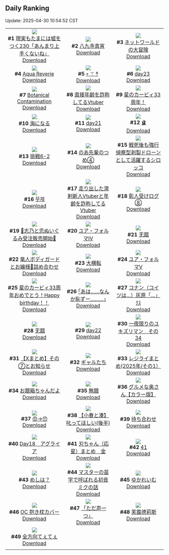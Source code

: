 ## Daily Ranking
Update: 2025-04-30 10:54:52 CST

|      |      |      |
| :----: | :----: | :----: |
| ![](https://i.pixiv.re/c/240x480/img-master/img/2025/04/27/18/00/27/129760572_p0_master1200.jpg)<br>**#1** [現実もたまには嘘をつく230「あんまり上手くないね」](https://www.pixiv.net/artworks/129760572)<br>[Download](https://i.pixiv.re/img-original/img/2025/04/27/18/00/27/129760572_p0.jpg) | ![](https://i.pixiv.re/c/240x480/img-master/img/2025/04/28/00/00/15/129776202_p0_master1200.jpg)<br>**#2** [八九寺真宵](https://www.pixiv.net/artworks/129776202)<br>[Download](https://i.pixiv.re/img-original/img/2025/04/28/00/00/15/129776202_p0.png) | ![](https://i.pixiv.re/c/240x480/img-master/img/2025/04/27/00/00/25/129735361_p0_master1200.jpg)<br>**#3** [ネットワールドの大冒険](https://www.pixiv.net/artworks/129735361)<br>[Download](https://i.pixiv.re/img-original/img/2025/04/27/00/00/25/129735361_p0.jpg) |
| ![](https://i.pixiv.re/c/240x480/img-master/img/2025/04/28/00/00/07/129776120_p0_master1200.jpg)<br>**#4** [Aqua Reverie](https://www.pixiv.net/artworks/129776120)<br>[Download](https://i.pixiv.re/img-original/img/2025/04/28/00/00/07/129776120_p0.jpg) | ![](https://i.pixiv.re/c/240x480/img-master/img/2025/04/27/01/36/30/129739119_p0_master1200.jpg)<br>**#5** [𖥧 ⚚ 𖤣](https://www.pixiv.net/artworks/129739119)<br>[Download](https://i.pixiv.re/img-original/img/2025/04/27/01/36/30/129739119_p0.jpg) | ![](https://i.pixiv.re/c/240x480/img-master/img/2025/04/27/00/40/32/129737305_p0_master1200.jpg)<br>**#6** [day23](https://www.pixiv.net/artworks/129737305)<br>[Download](https://i.pixiv.re/img-original/img/2025/04/27/00/40/32/129737305_p0.jpg) |
| ![](https://i.pixiv.re/c/240x480/img-master/img/2025/04/28/03/07/11/129781938_p0_master1200.jpg)<br>**#7** [Botanical Contamination](https://www.pixiv.net/artworks/129781938)<br>[Download](https://i.pixiv.re/img-original/img/2025/04/28/03/07/11/129781938_p0.png) | ![](https://i.pixiv.re/c/240x480/img-master/img/2025/04/27/21/02/04/129768084_p0_master1200.jpg)<br>**#8** [直接年齢を詐称してるVtuber](https://www.pixiv.net/artworks/129768084)<br>[Download](https://i.pixiv.re/img-original/img/2025/04/27/21/02/04/129768084_p0.png) | ![](https://i.pixiv.re/c/240x480/img-master/img/2025/04/27/00/07/09/129735962_p0_master1200.jpg)<br>**#9** [星のカービィ33周年！](https://www.pixiv.net/artworks/129735962)<br>[Download](https://i.pixiv.re/img-original/img/2025/04/27/00/07/09/129735962_p0.jpg) |
| ![](https://i.pixiv.re/c/240x480/img-master/img/2025/04/27/00/00/08/129735232_p0_master1200.jpg)<br>**#10** [海になる](https://www.pixiv.net/artworks/129735232)<br>[Download](https://i.pixiv.re/img-original/img/2025/04/27/00/00/08/129735232_p0.png) | ![](https://i.pixiv.re/c/240x480/img-master/img/2025/04/27/00/36/28/129737147_p0_master1200.jpg)<br>**#11** [day21](https://www.pixiv.net/artworks/129737147)<br>[Download](https://i.pixiv.re/img-original/img/2025/04/27/00/36/28/129737147_p0.jpg) | ![](https://i.pixiv.re/c/240x480/img-master/img/2025/04/27/00/00/07/129735224_p0_master1200.jpg)<br>**#12** [🩰](https://www.pixiv.net/artworks/129735224)<br>[Download](https://i.pixiv.re/img-original/img/2025/04/27/00/00/07/129735224_p0.png) |
| ![](https://i.pixiv.re/c/240x480/img-master/img/2025/04/27/12/49/37/129751774_p0_master1200.jpg)<br>**#13** [挑戦6-2](https://www.pixiv.net/artworks/129751774)<br>[Download](https://i.pixiv.re/img-original/img/2025/04/27/12/49/37/129751774_p0.png) | ![](https://i.pixiv.re/c/240x480/img-master/img/2025/04/27/01/24/25/129738736_p0_master1200.jpg)<br>**#14** [のあ先輩のつめ④](https://www.pixiv.net/artworks/129738736)<br>[Download](https://i.pixiv.re/img-original/img/2025/04/27/01/24/25/129738736_p0.jpg) | ![](https://i.pixiv.re/c/240x480/img-master/img/2025/04/28/09/44/17/129740538_p0_master1200.jpg)<br>**#15** [戦死後も強行偵察型剥製ドローンとして活躍するシロッコ](https://www.pixiv.net/artworks/129740538)<br>[Download](https://i.pixiv.re/img-original/img/2025/04/28/09/44/17/129740538_p0.png) |
| ![](https://i.pixiv.re/c/240x480/img-master/img/2025/04/29/23/01/18/129738786_p0_master1200.jpg)<br>**#16** [무제](https://www.pixiv.net/artworks/129738786)<br>[Download](https://i.pixiv.re/img-original/img/2025/04/29/23/01/18/129738786_p0.png) | ![](https://i.pixiv.re/c/240x480/img-master/img/2025/04/28/21/20/48/129804999_p0_master1200.jpg)<br>**#17** [走り出した溌剌新人Vtuberと年齢を詐称してるVtuber](https://www.pixiv.net/artworks/129804999)<br>[Download](https://i.pixiv.re/img-original/img/2025/04/28/21/20/48/129804999_p0.png) | ![](https://i.pixiv.re/c/240x480/img-master/img/2025/04/27/21/46/08/129769984_p0_master1200.jpg)<br>**#18** [彰人受けログ⑧](https://www.pixiv.net/artworks/129769984)<br>[Download](https://i.pixiv.re/img-original/img/2025/04/27/21/46/08/129769984_p0.jpg) |
| ![](https://i.pixiv.re/c/240x480/img-master/img/2025/04/27/00/06/38/129735931_p0_master1200.jpg)<br>**#19** [🩵志乃と恋ぬいぐるみ受注販売開始🩷](https://www.pixiv.net/artworks/129735931)<br>[Download](https://i.pixiv.re/img-original/img/2025/04/27/00/06/38/129735931_p0.jpg) | ![](https://i.pixiv.re/c/240x480/img-master/img/2025/04/27/00/00/03/129735175_p0_master1200.jpg)<br>**#20** [ユア・フォルマⅣ](https://www.pixiv.net/artworks/129735175)<br>[Download](https://i.pixiv.re/img-original/img/2025/04/27/00/00/03/129735175_p0.jpg) | ![](https://i.pixiv.re/c/240x480/img-master/img/2025/04/27/11/03/54/129749055_p0_master1200.jpg)<br>**#21** [无题](https://www.pixiv.net/artworks/129749055)<br>[Download](https://i.pixiv.re/img-original/img/2025/04/27/11/03/54/129749055_p0.png) |
| ![](https://i.pixiv.re/c/240x480/img-master/img/2025/04/28/00/03/40/129776691_p0_master1200.jpg)<br>**#22** [竜人ボディガードとお嬢様🐉詰め合わせ](https://www.pixiv.net/artworks/129776691)<br>[Download](https://i.pixiv.re/img-original/img/2025/04/28/00/03/40/129776691_p0.png) | ![](https://i.pixiv.re/c/240x480/img-master/img/2025/04/27/16/48/08/129758130_p0_master1200.jpg)<br>**#23** [大横転](https://www.pixiv.net/artworks/129758130)<br>[Download](https://i.pixiv.re/img-original/img/2025/04/27/16/48/08/129758130_p0.jpg) | ![](https://i.pixiv.re/c/240x480/img-master/img/2025/04/28/00/00/03/129776086_p0_master1200.jpg)<br>**#24** [ユア・フォルマⅤ](https://www.pixiv.net/artworks/129776086)<br>[Download](https://i.pixiv.re/img-original/img/2025/04/28/00/00/03/129776086_p0.jpg) |
| ![](https://i.pixiv.re/c/240x480/img-master/img/2025/04/27/23/13/56/129774100_p0_master1200.jpg)<br>**#25** [星のカービィ33周年おめでとう！Happy birthday！！](https://www.pixiv.net/artworks/129774100)<br>[Download](https://i.pixiv.re/img-original/img/2025/04/27/23/13/56/129774100_p0.jpg) | ![](https://i.pixiv.re/c/240x480/img-master/img/2025/04/28/17/08/34/129796156_p0_master1200.jpg)<br>**#26** [｢あは……なんか恥ずー………｣](https://www.pixiv.net/artworks/129796156)<br>[Download](https://i.pixiv.re/img-original/img/2025/04/28/17/08/34/129796156_p0.jpg) | ![](https://i.pixiv.re/c/240x480/img-master/img/2025/04/27/15/37/14/129756086_p0_master1200.jpg)<br>**#27** [コナン（コイツは…）灰原「…」ｸｽ](https://www.pixiv.net/artworks/129756086)<br>[Download](https://i.pixiv.re/img-original/img/2025/04/27/15/37/14/129756086_p0.jpg) |
| ![](https://i.pixiv.re/c/240x480/img-master/img/2025/04/28/00/00/28/129776307_p0_master1200.jpg)<br>**#28** [无题](https://www.pixiv.net/artworks/129776307)<br>[Download](https://i.pixiv.re/img-original/img/2025/04/28/00/00/28/129776307_p0.png) | ![](https://i.pixiv.re/c/240x480/img-master/img/2025/04/27/00/37/18/129737180_p0_master1200.jpg)<br>**#29** [day22](https://www.pixiv.net/artworks/129737180)<br>[Download](https://i.pixiv.re/img-original/img/2025/04/27/00/37/18/129737180_p0.jpg) | ![](https://i.pixiv.re/c/240x480/img-master/img/2025/04/27/19/20/41/129763667_p0_master1200.jpg)<br>**#30** [一夜限りのユキズリマン　その34](https://www.pixiv.net/artworks/129763667)<br>[Download](https://i.pixiv.re/img-original/img/2025/04/27/19/20/41/129763667_p0.png) |
| ![](https://i.pixiv.re/c/240x480/img-master/img/2025/04/28/00/00/47/129776392_p0_master1200.jpg)<br>**#31** [【Xまとめ】その⑦とお知らせ](https://www.pixiv.net/artworks/129776392)<br>[Download](https://i.pixiv.re/img-original/img/2025/04/28/00/00/47/129776392_p0.jpg) | ![](https://i.pixiv.re/c/240x480/img-master/img/2025/04/28/00/00/30/129776317_p0_master1200.jpg)<br>**#32** [ギャルたち](https://www.pixiv.net/artworks/129776317)<br>[Download](https://i.pixiv.re/img-original/img/2025/04/28/00/00/30/129776317_p0.png) | ![](https://i.pixiv.re/c/240x480/img-master/img/2025/04/27/12/08/28/129750779_p0_master1200.jpg)<br>**#33** [レジライまとめ(2025年/その1）](https://www.pixiv.net/artworks/129750779)<br>[Download](https://i.pixiv.re/img-original/img/2025/04/27/12/08/28/129750779_p0.jpg) |
| ![](https://i.pixiv.re/c/240x480/img-master/img/2025/04/27/15/51/47/129756543_p0_master1200.jpg)<br>**#34** [お題箱ちゃんだよ](https://www.pixiv.net/artworks/129756543)<br>[Download](https://i.pixiv.re/img-original/img/2025/04/27/15/51/47/129756543_p0.jpg) | ![](https://i.pixiv.re/c/240x480/img-master/img/2025/04/27/20/15/57/129765936_p0_master1200.jpg)<br>**#35** [無題](https://www.pixiv.net/artworks/129765936)<br>[Download](https://i.pixiv.re/img-original/img/2025/04/27/20/15/57/129765936_p0.png) | ![](https://i.pixiv.re/c/240x480/img-master/img/2025/04/27/00/02/44/129735714_p0_master1200.jpg)<br>**#36** [グルメな奥さん【カラー版】](https://www.pixiv.net/artworks/129735714)<br>[Download](https://i.pixiv.re/img-original/img/2025/04/27/00/02/44/129735714_p0.jpg) |
| ![](https://i.pixiv.re/c/240x480/img-master/img/2025/04/28/00/00/14/129776193_p0_master1200.jpg)<br>**#37** [😠→😯](https://www.pixiv.net/artworks/129776193)<br>[Download](https://i.pixiv.re/img-original/img/2025/04/28/00/00/14/129776193_p0.jpg) | ![](https://i.pixiv.re/c/240x480/img-master/img/2025/04/27/20/54/20/129767552_p0_master1200.jpg)<br>**#38** [【小春と湊】叱ってほしい(後半)](https://www.pixiv.net/artworks/129767552)<br>[Download](https://i.pixiv.re/img-original/img/2025/04/27/20/54/20/129767552_p0.png) | ![](https://i.pixiv.re/c/240x480/img-master/img/2025/04/27/00/00/12/129735267_p0_master1200.jpg)<br>**#39** [待ち合わせ](https://www.pixiv.net/artworks/129735267)<br>[Download](https://i.pixiv.re/img-original/img/2025/04/27/00/00/12/129735267_p0.jpg) |
| ![](https://i.pixiv.re/c/240x480/img-master/img/2025/04/27/06/40/46/129743918_p0_master1200.jpg)<br>**#40** [Day18　アグライア](https://www.pixiv.net/artworks/129743918)<br>[Download](https://i.pixiv.re/img-original/img/2025/04/27/06/40/46/129743918_p0.jpg) | ![](https://i.pixiv.re/c/240x480/img-master/img/2025/04/27/22/40/33/129772583_p0_master1200.jpg)<br>**#41** [刃ちゃん（応星）まとめ　金](https://www.pixiv.net/artworks/129772583)<br>[Download](https://i.pixiv.re/img-original/img/2025/04/27/22/40/33/129772583_p0.jpg) | ![](https://i.pixiv.re/c/240x480/img-master/img/2025/04/27/13/29/28/129752800_p0_master1200.jpg)<br>**#42** [41](https://www.pixiv.net/artworks/129752800)<br>[Download](https://i.pixiv.re/img-original/img/2025/04/27/13/29/28/129752800_p0.jpg) |
| ![](https://i.pixiv.re/c/240x480/img-master/img/2025/04/28/12/09/06/129790336_p0_master1200.jpg)<br>**#43** [めしは？](https://www.pixiv.net/artworks/129790336)<br>[Download](https://i.pixiv.re/img-original/img/2025/04/28/12/09/06/129790336_p0.png) | ![](https://i.pixiv.re/c/240x480/img-master/img/2025/04/27/18/24/47/129757935_p0_master1200.jpg)<br>**#44** [マスターの苗字で呼ばれる初音ミクの話](https://www.pixiv.net/artworks/129757935)<br>[Download](https://i.pixiv.re/img-original/img/2025/04/27/18/24/47/129757935_p0.jpg) | ![](https://i.pixiv.re/c/240x480/img-master/img/2025/04/28/04/30/01/129783124_p0_master1200.jpg)<br>**#45** [ゆかれいむ](https://www.pixiv.net/artworks/129783124)<br>[Download](https://i.pixiv.re/img-original/img/2025/04/28/04/30/01/129783124_p0.png) |
| ![](https://i.pixiv.re/c/240x480/img-master/img/2025/04/28/00/23/26/129777568_p0_master1200.jpg)<br>**#46** [OC 抱き枕カバー](https://www.pixiv.net/artworks/129777568)<br>[Download](https://i.pixiv.re/img-original/img/2025/04/28/00/23/26/129777568_p0.jpg) | ![](https://i.pixiv.re/c/240x480/img-master/img/2025/04/27/17/14/56/129759016_p0_master1200.jpg)<br>**#47** [「ただ声一つ」](https://www.pixiv.net/artworks/129759016)<br>[Download](https://i.pixiv.re/img-original/img/2025/04/27/17/14/56/129759016_p0.jpg) | ![](https://i.pixiv.re/c/240x480/img-master/img/2025/04/27/19/03/41/129763084_p0_master1200.jpg)<br>**#48** [芙露德莉斯](https://www.pixiv.net/artworks/129763084)<br>[Download](https://i.pixiv.re/img-original/img/2025/04/27/19/03/41/129763084_p0.jpg) |
| ![](https://i.pixiv.re/c/240x480/img-master/img/2025/04/27/18/07/51/129760953_p0_master1200.jpg)<br>**#49** [全方向てぇてぇ](https://www.pixiv.net/artworks/129760953)<br>[Download](https://i.pixiv.re/img-original/img/2025/04/27/18/07/51/129760953_p0.png) |
|      |      |
